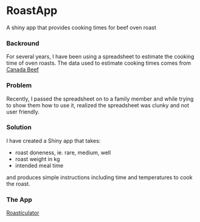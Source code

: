 # RoastApp
A shiny app that provides cooking times for beef oven roast

### Backround
For several years, I have been using a spreadsheet to estimate the cooking time of oven roasts.  The data used to estimate cooking times comes from [Canada Beef](https://canadabeef.ca/oven-roast-know-how/)  

### Problem
Recently, I passed the spreadsheet on to a family member and while trying to show them how to use it, realized the spreadsheet was clunky and not user friendly.  

### Solution
I have created a Shiny app that takes:
- roast doneness, ie. rare, medium, well
- roast weight in kg
- intended meal time

and produces simple instructions including time and temperatures to cook the roast.

### The App
[Roasticulator](https://acshiny.shinyapps.io/RoastApp/)

